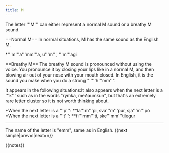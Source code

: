```yaml
---
title: M
---
```


The letter '''M''' can either represent a normal M sound or a breathy M sound. 

==Normal M==
In normal situations, M has the same sound as the English M. 

*'''m'''a'''mm'''a, u'''m''', '''m'''agi

==Breathy M==
The breathy M sound is pronounced without using the voice. You pronounce it by closing your lips like in a normal M, and then blowing air out of your nose with your mouth closed. In English, it is the sound you make when you do a strong "'''''h'''mm''".

It appears in the following situations:<ref>It also appears when the next letter is a '''k''' such as in the words "rýmka, meðaumkun", but that's an extremely rare letter cluster so it is not worth thinking about.</ref>

*When the next letter is a '''p''':
**la'''m'''pi, sva'''m'''pur, sja'''m'''pó
*When the next letter is a '''t''':
**fi'''mm'''ti, ske'''mm'''tilegur

***

The name of the letter is "emm", same as in English.
{{next simple|prev=l|next=n}}

{{notes}}